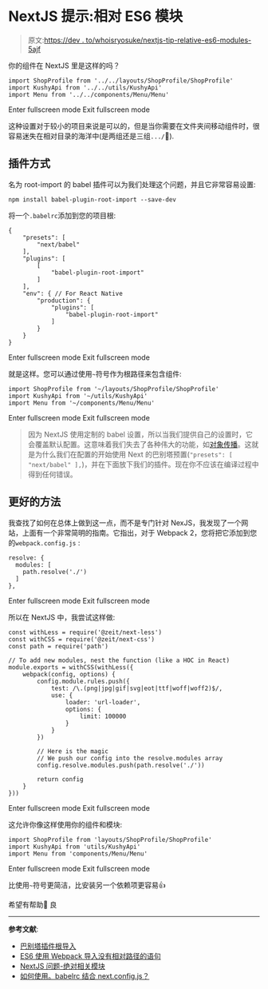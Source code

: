 # NextJS 提示:相对 ES6 模块

> 原文:[https://dev . to/whoisryosuke/nextjs-tip-relative-es6-modules-5ajf](https://dev.to/whoisryosuke/nextjs-tip-relative-es6-modules-5ajf)

你的组件在 NextJS 里是这样的吗？

```
import ShopProfile from '../../layouts/ShopProfile/ShopProfile'
import KushyApi from '../../utils/KushyApi'
import Menu from '../../components/Menu/Menu' 
```

Enter fullscreen mode Exit fullscreen mode

这种设置对于较小的项目来说是可以的，但是当你需要在文件夹间移动组件时，很容易迷失在相对目录的海洋中(是两组还是三组`.../`🤔).

## 插件方式

名为 root-import 的 babel 插件可以为我们处理这个问题，并且它非常容易设置:

`npm install babel-plugin-root-import --save-dev`

将一个`.babelrc`添加到您的项目根:

```
{
    "presets": [
        "next/babel"
    ],
    "plugins": [
        [
            "babel-plugin-root-import"
        ]
    ],
    "env": { // For React Native
        "production": {
            "plugins": [
                "babel-plugin-root-import"
            ]
        }
    }
} 
```

Enter fullscreen mode Exit fullscreen mode

就是这样。您可以通过使用`~`符号作为根路径来包含组件:

```
import ShopProfile from '~/layouts/ShopProfile/ShopProfile'
import KushyApi from '~/utils/KushyApi'
import Menu from '~/components/Menu/Menu' 
```

Enter fullscreen mode Exit fullscreen mode

> 因为 NextJS 使用定制的 babel 设置，所以当我们提供自己的设置时，它会覆盖默认配置。这意味着我们失去了各种伟大的功能，如[对象传播](https://babeljs.io/docs/en/babel-plugin-transform-object-rest-spread/)。这就是为什么我们在配置的开始使用 Next 的巴别塔预置(`"presets": [ "next/babel" ],`)，并在下面放下我们的插件。现在你不应该在编译过程中得到任何错误。

## 更好的方法

我查找了如何在总体上做到这一点，而不是专门针对 NexJS，我发现了一个网站，上面有一个非常简明的指南。它指出，对于 Webpack 2，您将把它添加到您的`webpack.config.js` :

```
resolve: {
  modules: [
    path.resolve('./')
  ]
}, 
```

Enter fullscreen mode Exit fullscreen mode

所以在 NextJS 中，我尝试这样做:

```
const withLess = require('@zeit/next-less')
const withCSS = require('@zeit/next-css')
const path = require('path')

// To add new modules, nest the function (like a HOC in React)
module.exports = withCSS(withLess({
    webpack(config, options) {
        config.module.rules.push({
            test: /\.(png|jpg|gif|svg|eot|ttf|woff|woff2)$/,
            use: {
                loader: 'url-loader',
                options: {
                    limit: 100000
                }
            }
        })

        // Here is the magic
        // We push our config into the resolve.modules array
        config.resolve.modules.push(path.resolve('./'))

        return config
    }
})) 
```

Enter fullscreen mode Exit fullscreen mode

这允许你像这样使用你的组件和模块:

```
import ShopProfile from 'layouts/ShopProfile/ShopProfile'
import KushyApi from 'utils/KushyApi'
import Menu from 'components/Menu/Menu' 
```

Enter fullscreen mode Exit fullscreen mode

比使用`~`符号更简洁，比安装另一个依赖项更容易👍

希望有帮助🍻
良

* * *

**参考文献**:

*   [巴别塔插件根导入](https://github.com/entwicklerstube/babel-plugin-root-import#readme)
*   [ES6 使用 Webpack 导入没有相对路径的语句](https://moduscreate.com/blog/es6-es2015-import-no-relative-path-webpack/)
*   [NextJS 问题-绝对相关模块](https://github.com/zeit/next.js/issues/342)
*   [如何使用。babelrc 结合 next.config.js？](https://github.com/zeit/next.js/issues/4010)